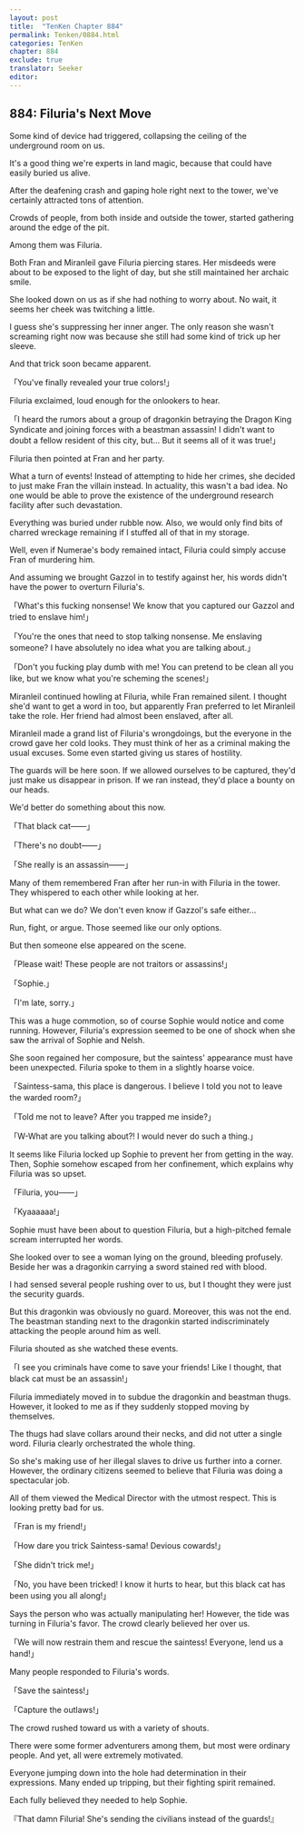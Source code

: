```yaml
---
layout: post
title:  "TenKen Chapter 884"
permalink: Tenken/0884.html
categories: TenKen
chapter: 884
exclude: true
translator: Seeker
editor: 
---
```

<h2>884: Filuria's Next Move</h2>

Some kind of device had triggered, collapsing the ceiling of the underground room on us.

It's a good thing we're experts in land magic, because that could have easily buried us alive.

After the deafening crash and gaping hole right next to the tower, we've certainly attracted tons of attention.

Crowds of people, from both inside and outside the tower, started gathering around the edge of the pit.

Among them was Filuria.

Both Fran and Miranleil gave Filuria piercing stares. Her misdeeds were about to be exposed to the light of day, but she still maintained her archaic smile.

She looked down on us as if she had nothing to worry about. No wait, it seems her cheek was twitching a little.

I guess she's suppressing her inner anger. The only reason she wasn't screaming right now was because she still had some kind of trick up her sleeve.

And that trick soon became apparent.

「You've finally revealed your true colors!」

Filuria exclaimed, loud enough for the onlookers to hear.

「I heard the rumors about a group of dragonkin betraying the Dragon King Syndicate and joining forces with a beastman assassin! I didn't want to doubt a fellow resident of this city, but... But it seems all of it was true!」

Filuria then pointed at Fran and her party.

What a turn of events! Instead of attempting to hide her crimes, she decided to just make Fran the villain instead. In actuality, this wasn't a bad idea. No one would be able to prove the existence of the underground research facility after such devastation.

Everything was buried under rubble now. Also, we would only find bits of charred wreckage remaining if I stuffed all of that in my storage.

Well, even if Numerae's body remained intact, Filuria could simply accuse Fran of murdering him.

And assuming we brought Gazzol in to testify against her, his words didn't have the power to overturn Filuria's.

「What's this fucking nonsense! We know that you captured our Gazzol and tried to enslave him!」

「You're the ones that need to stop talking nonsense. Me enslaving someone? I have absolutely no idea what you are talking about.」

「Don't you fucking play dumb with me! You can pretend to be clean all you like, but we know what you're scheming the scenes!」

Miranleil continued howling at Filuria, while Fran remained silent. I thought she'd want to get a word in too, but apparently Fran preferred to let Miranleil take the role. Her friend had almost been enslaved, after all.

Miranleil made a grand list of Filuria's wrongdoings, but the everyone in the crowd gave her cold looks. They must think of her as a criminal making the usual excuses. Some even started giving us stares of hostility.

The guards will be here soon. If we allowed ourselves to be captured, they'd just make us disappear in prison. If we ran instead, they'd place a bounty on our heads.

We'd better do something about this now.

「That black cat――」

「There's no doubt――」

「She really is an assassin――」

Many of them remembered Fran after her run-in with Filuria in the tower. They whispered to each other while looking at her.

But what can we do? We don't even know if Gazzol's safe either...

Run, fight, or argue. Those seemed like our only options.

But then someone else appeared on the scene.

「Please wait! These people are not traitors or assassins!」

「Sophie.」

「I'm late, sorry.」

This was a huge commotion, so of course Sophie would notice and come running. However, Filuria's expression seemed to be one of shock when she saw the arrival of Sophie and Nelsh.

She soon regained her composure, but the saintess' appearance must have been unexpected. Filuria spoke to them in a slightly hoarse voice.

「Saintess-sama, this place is dangerous. I believe I told you not to leave the warded room?」

「Told me not to leave? After you trapped me inside?」

「W-What are you talking about?! I would never do such a thing.」

It seems like Filuria locked up Sophie to prevent her from getting in the way. Then, Sophie somehow escaped from her confinement, which explains why Filuria was so upset.

「Filuria, you――」

「Kyaaaaaa!」

Sophie must have been about to question Filuria, but a high-pitched female scream interrupted her words.

She looked over to see a woman lying on the ground, bleeding profusely. Beside her was a dragonkin carrying a sword stained red with blood.

I had sensed several people rushing over to us, but I thought they were just the security guards.

But this dragonkin was obviously no guard. Moreover, this was not the end. The beastman standing next to the dragonkin started indiscriminately attacking the people around him as well.

Filuria shouted as she watched these events.

「I see you criminals have come to save your friends! Like I thought, that black cat must be an assassin!」

Filuria immediately moved in to subdue the dragonkin and beastman thugs. However, it looked to me as if they suddenly stopped moving by themselves.

The thugs had slave collars around their necks, and did not utter a single word. Filuria clearly orchestrated the whole thing.

So she's making use of her illegal slaves to drive us further into a corner. However, the ordinary citizens seemed to believe that Filuria was doing a spectacular job.

All of them viewed the Medical Director with the utmost respect. This is looking pretty bad for us.

「Fran is my friend!」

「How dare you trick Saintess-sama! Devious cowards!」

「She didn't trick me!」

「No, you have been tricked! I know it hurts to hear, but this black cat has been using you all along!」

Says the person who was actually manipulating her! However, the tide was turning in Filuria's favor. The crowd clearly believed her over us.

「We will now restrain them and rescue the saintess! Everyone, lend us a hand!」

Many people responded to Filuria's words.

「Save the saintess!」

「Capture the outlaws!」

The crowd rushed toward us with a variety of shouts.

There were some former adventurers among them, but most were ordinary people. And yet, all were extremely motivated.

Everyone jumping down into the hole had determination in their expressions. Many ended up tripping, but their fighting spirit remained.

Each fully believed they needed to help Sophie.

『That damn Filuria! She's sending the civilians instead of the guards!』




